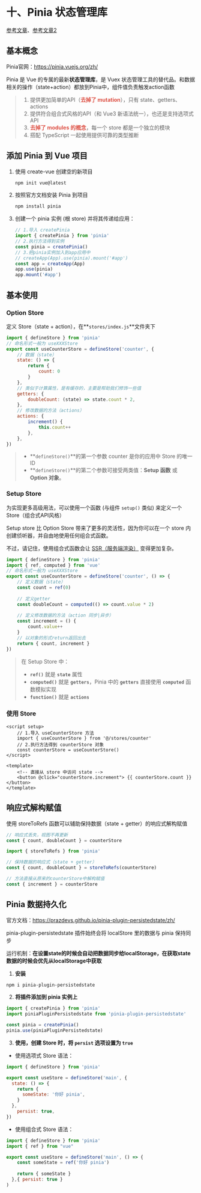 # 十、Pinia 状态管理库

[参考文章](https://blog.csdn.net/weixin_42365757/article/details/123848276)、[参考文章2](https://blog.csdn.net/weixin_42776111/article/details/126008933)

## 基本概念

Pinia官网：https://pinia.vuejs.org/zh/

Pinia 是 Vue 的专属的最新**状态管理库**，是 Vuex 状态管理工具的替代品。和数据相关的操作（state+action）都放到Pinia中，组件值负责触发action函数

> 1. 提供更加简单的API（<strong style="color:#DD5145">去掉了 mutation</strong>），只有 state、getters、actions
> 2. 提供符合组合式风格的API（和 Vue3 新语法统一），也还是支持选项式API
> 3. <strong style="color:#DD5145">去掉了 modules 的概念</strong>，每一个 store 都是一个独立的模块
> 4. 搭配 TypeScript 一起使用提供可靠的类型推断

## 添加 Pinia 到 Vue 项目

1. 使用 create-vue 创建空的新项目

   ```sh
   npm init vue@latest
   ```

2. 按照官方文档安装 Pinia 到项目

   ```sh
   npm install pinia
   ```

3. 创建一个 pinia 实例 (根 store) 并将其传递给应用：

   ```js
   // 1.导入 createPinia
   import { createPinia } from 'pinia'
   // 2.执行方法得到实例
   const pinia = createPinia()
   // 3.把pinia实例加入到app应用中
   // createApp(App).use(pinia).mount('#app')
   const app = createApp(App)
   app.use(pinia)
   app.mount('#app')
   ```

## 基本使用

### Option Store

 定义 Store（state + action），在**`stores/index.js`**文件夹下

```js
import { defineStore } from 'pinia'
// 命名形式一般为 useXXXStore
export const useCounterStore = defineStore('counter', {
    // 数据（state）
    state: () => {
        return { 
            count: 0 
        }
    },
    // 类似于计算属性，是有缓存的，主要是帮助我们修饰一些值
    getters: {
        doubleCount: (state) => state.count * 2,
    },
    // 修改数据的方法（actions）
    actions: {
        increment() {
            this.count++
        },
    },
})
```

> - **`defineStore()`**的第一个参数 counter 是你的应用中 Store 的唯一 ID
> - **`defineStore()`**的第二个参数可接受两类值：**Setup 函数** 或 **Option 对象**。

### Setup Store

为实现更多高级用法，可以使用一个函数 (与组件 `setup()` 类似) 来定义一个 Store（组合式API风格）

Setup store 比 Option Store 带来了更多的灵活性，因为你可以在一个 store 内创建侦听器，并自由地使用任何组合式函数。

不过，请记住，使用组合式函数会让 [SSR（服务端渲染）](https://pinia.vuejs.org/zh/cookbook/composables.html) 变得更加复杂。

```js
import { defineStore } from 'pinia'
import { ref, computed } from 'vue'
// 命名形式一般为 useXXXStore
export const useCounterStore = defineStore('counter', () => {
    // 定义数据（state）
    const count = ref(0)
    
    // 定义getter
    const doubleCount = computed(() => count.value * 2)
    
    // 定义修改数据的方法（action 同步|异步）
    const increment = () {
        count.value++
    }
	// 以对象的形式return返回出去
    return { count, increment }
})
```

> 在 Setup Store 中：
>
> - **`ref()`** 就是 **`state`** 属性
> - **`computed()`** 就是 **`getters`**，Pinia 中的 **`getters`** 直接使用 **`computed`** 函数模拟实现
> - **`function()`** 就是 **`actions`**

### 使用 Store

```vue
<script setup>
    // 1.导入 useCounterStore 方法
    import { useCounterStore } from '@/stores/counter'
    // 2.执行方法得到 counterStore 对象
    const counterStore = useCounterStore()
</script>

<template>
    <!-- 直接从 store 中访问 state -->
    <button @click="counterStore.increment"> {{ counterStore.count }}</button>
</template>
```

## 响应式解构赋值 

使用 storeToRefs 函数可以辅助保持数据（state + getter）的响应式解构赋值

```js
// 响应式丢失，视图不再更新
const { count, doubleCount } = counterStore

import { storeToRefs } from 'pinia'

// 保持数据的响应式（state + getter）
const { count, doubleCount } = storeToRefs(counterStore)

// 方法直接从原来的counterStore中解构赋值
const { increment } = counterStore
```

## Pinia 数据持久化

官方文档：https://prazdevs.github.io/pinia-plugin-persistedstate/zh/

pinia-plugin-persistedstate 插件始终会将 localStore 里的数据与 pinia 保持同步

运行机制：**在设置state的时候会自动把数据同步给localStorage，在获取state数据的时候会优先从localStorage中获取**

1. **安装**

```sh
npm i pinia-plugin-persistedstate
```

2. **将插件添加到 pinia 实例上**

```js
import { createPinia } from 'pinia'
import piniaPluginPersistedstate from 'pinia-plugin-persistedstate'

const pinia = createPinia()
pinia.use(piniaPluginPersistedstate)
```

3. **使用，创建 Store 时，将 `persist` 选项设置为 `true`**

- 使用选项式 Store 语法：

```js
import { defineStore } from 'pinia'

export const useStore = defineStore('main', {
  state: () => {
    return {
      someState: '你好 pinia',
    }
  },
    persist: true,
})
```

- 使用组合式 Store 语法：

```js
import { defineStore } from 'pinia'
import { ref } from "vue"

export const useStore = defineStore('main', () => {
    const someState = ref('你好 pinia')
    
    return { someState }
  },{ persist: true }
)
```

